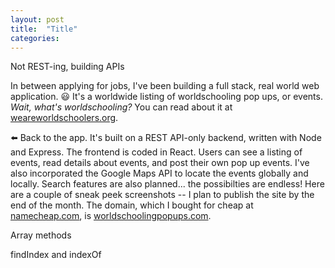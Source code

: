 ```yaml
---
layout: post
title:  "Title"
categories: 
---
```


Not REST-ing, building APIs

In between applying for jobs, I've been building a full stack, real world web application. 😃 It's a worldwide listing of worldschooling pop ups, or events. *Wait, what's worldschooling?* You can read about it at [weareworldschoolers.org](https://weareworldschoolers.org/resources/what-is-worldschooling/). 

⬅️ Back to the app. It's built on a REST API-only backend, written with Node and Express. The frontend is coded in React. Users can see a listing of events, read details about events, and post their own pop up events. I've also incorporated the Google Maps API to locate the events globally and locally. Search features are also planned... the possibilties are endless! Here are a couple of sneak peek screenshots -- I plan to publish the site by the end of the month. The domain, which I bought for cheap at [namecheap.com](https://namecheap.com), is [worldschoolingpopups.com](https://worldschoolingpopups.com). 








Array methods

findIndex and indexOf 


